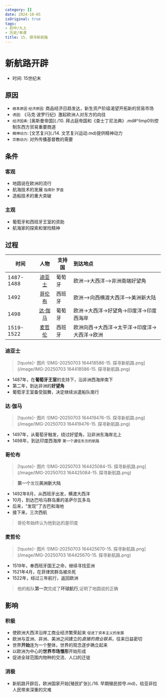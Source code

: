 ```yaml
---
category: []
date: 2024-10-05
isOriginal: true
tags:
- 初中/九上
- 历史/单课
title: 15. 探寻新航路
---
```

# 新航路开辟
- 时间: 15世纪末
## 原因
- `根本原因` `经济原因`: 商品经济日趋发达，新生资产阶级渴望开拓新的贸易市场
- `诱因`: 《马克·波罗行纪》激起欧洲人对东方的向往
- `经济因素`: [奥斯曼帝国](./10. 拜占庭帝国和《查士丁尼法典》.md#^limp09)控制东西方贸易重要商道
- `精神动力`: [文艺复兴](./14. 文艺复兴运动.md)提供精神动力
- `宗教动力`: 对外传播基督教的需要
## 条件
### 客观
- 地圆说在欧洲的流行
- 航海技术的发展 `指南针` `罗盘`
- 造船技术的重大突破
### 主观
- 葡萄牙和西班牙王室的资助
- 航海家的探索和冒险精神
## 过程

| 时间        |    人物     | 支持国 | 到达地点                         |
| --------- | :-------: | --- | :--------------------------- |
| 1487-1488 | [迪亚士](#迪亚士)  | 葡萄牙 | 欧洲-->大西洋-->非洲南端好望角           |
| 1492      | [哥伦布](#哥伦布)  | 西班牙 | 欧洲-->向西横渡大西洋-->美洲新大陆         |
| 1498      | [达·伽马](#达·伽马) | 葡萄牙 | 欧洲->大西洋->好望角->印度洋->印度西海岸     |
| 1519-1522 | [麦哲伦](#麦哲伦)  | 西班牙 | 欧洲向西->大西洋->太平洋->印度洋->大西洋->欧洲 |

### 迪亚士
> [!quote]- 图片
> ![IMG-20250703 164418586-15. 探寻新航路.png](/image/IMG-20250703 164418586-15. 探寻新航路.png)
- 1487年，在**葡萄牙王室**的支持下，沿非洲西海岸南下
- 第二年，到达非洲的**好望角**
- 葡萄牙王室备受鼓舞，决定继续派遣船队南行
### 达·伽马
> [!quote]- 图片
> ![IMG-20250703 164419476-15. 探寻新航路.png](/image/IMG-20250703 164419476-15. 探寻新航路.png)
- 1497年，从葡萄牙触发，绕过好望角，沿非洲东海岸北上
- 1498年，到达印度西海岸 `第一个通往东方的航路`
### 哥伦布
> [!quote]- 图片
> ![IMG-20250703 164425084-15. 探寻新航路.png](/image/IMG-20250703 164425084-15. 探寻新航路.png)

> **第一个**发现**美洲新大陆**
- 1492年8月，从西班牙出发，横渡大西洋
- 10月，到达巴哈马群岛重的圣萨尔瓦多岛
- 后来，“发现”了古巴和海地
- 接下来，三次西航 
> 哥伦布始终认为他到达的是印度
### 麦哲伦
> [!quote]- 图片
> ![IMG-20250703 164425670-15. 探寻新航路.png](/image/IMG-20250703 164425670-15. 探寻新航路.png)
- 1519年，奉西班牙国王之命，继续寻找亚洲
- 1521年4月，在菲律宾群岛被杀死
- 1522年，经过三年航行，返回欧洲
> 他的船队**第一次**完成了**环球航行**,证明了地圆说的正确
## 影响
### 积极
- 使欧洲大西洋沿岸工商业经济繁荣起来 `促进了资本主义的发展`
- 欧洲与亚洲、非洲、美洲之间建立的*直接的商业联系*，往来日益密切
- 世界**开始**连为一个整体，世界的观念逐步确立起来
- 以欧洲为中心的**世界市场雏形**开始形成
- 促进全球范围内物种的交流、人口的迁徙
### 消极
- 新航路开辟后，欧洲国家开始[殖民扩张](./16. 早期殖民掠夺.md)，给亚非拉人民带来深重的灾难